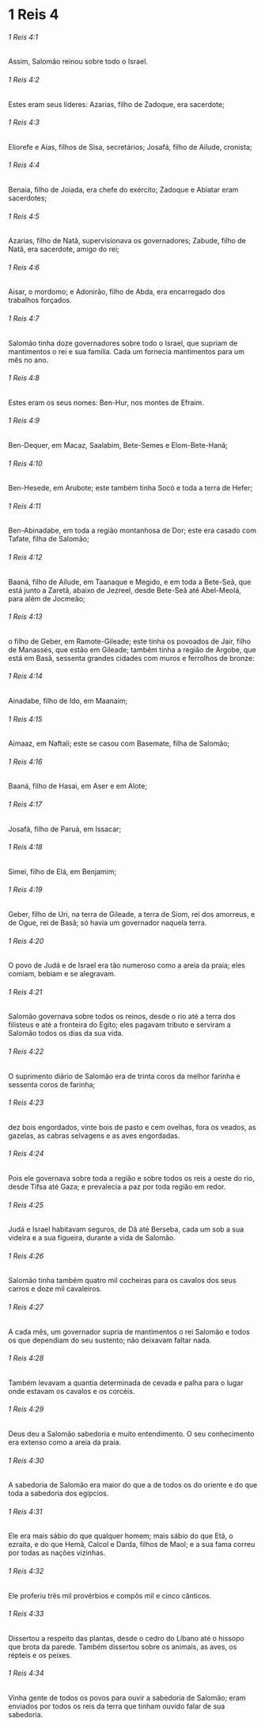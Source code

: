 # 1 Reis 4

###### 1 Reis 4:1

Assim, Salomão reinou sobre todo o Israel.

###### 1 Reis 4:2

Estes eram seus líderes: Azarias, filho de Zadoque, era sacerdote;

###### 1 Reis 4:3

Eliorefe e Aías, filhos de Sisa, secretários; Josafá, filho de Ailude, cronista;

###### 1 Reis 4:4

Benaia, filho de Joiada, era chefe do exército; Zadoque e Abiatar eram sacerdotes;

###### 1 Reis 4:5

Azarias, filho de Natã, supervisionava os governadores; Zabude, filho de Natã, era sacerdote, amigo do rei;

###### 1 Reis 4:6

Aisar, o mordomo; e Adonirão, filho de Abda, era encarregado dos trabalhos forçados.

###### 1 Reis 4:7

Salomão tinha doze governadores sobre todo o Israel, que supriam de mantimentos o rei e sua família. Cada um fornecia mantimentos para um mês no ano.

###### 1 Reis 4:8

Estes eram os seus nomes: Ben-Hur, nos montes de Efraim.

###### 1 Reis 4:9

Ben-Dequer, em Macaz, Saalabim, Bete-Semes e Elom-Bete-Hanã;

###### 1 Reis 4:10

Ben-Hesede, em Arubote; este também tinha Socó e toda a terra de Hefer;

###### 1 Reis 4:11

Ben-Abinadabe, em toda a região montanhosa de Dor; este era casado com Tafate, filha de Salomão;

###### 1 Reis 4:12

Baaná, filho de Ailude, em Taanaque e Megido, e em toda a Bete-Seã, que está junto a Zaretã, abaixo de Jezreel, desde Bete-Seã até Abel-Meolá, para além de Jocmeão;

###### 1 Reis 4:13

o filho de Geber, em Ramote-Gileade; este tinha os povoados de Jair, filho de Manassés, que estão em Gileade; também tinha a região de Argobe, que está em Basã, sessenta grandes cidades com muros e ferrolhos de bronze:

###### 1 Reis 4:14

Ainadabe, filho de Ido, em Maanaim;

###### 1 Reis 4:15

Aimaaz, em Naftali; este se casou com Basemate, filha de Salomão;

###### 1 Reis 4:16

Baaná, filho de Hasai, em Aser e em Alote;

###### 1 Reis 4:17

Josafá, filho de Paruá, em Issacar;

###### 1 Reis 4:18

Simei, filho de Elá, em Benjamim;

###### 1 Reis 4:19

Geber, filho de Uri, na terra de Gileade, a terra de Siom, rei dos amorreus, e de Ogue, rei de Basã; só havia um governador naquela terra.

###### 1 Reis 4:20

O povo de Judá e de Israel era tão numeroso como a areia da praia; eles comiam, bebiam e se alegravam.

###### 1 Reis 4:21

Salomão governava sobre todos os reinos, desde o rio até a terra dos filisteus e até a fronteira do Egito; eles pagavam tributo e serviram a Salomão todos os dias da sua vida.

###### 1 Reis 4:22

O suprimento diário de Salomão era de trinta coros da melhor farinha e sessenta coros de farinha;

###### 1 Reis 4:23

dez bois engordados, vinte bois de pasto e cem ovelhas, fora os veados, as gazelas, as cabras selvagens e as aves engordadas.

###### 1 Reis 4:24

Pois ele governava sobre toda a região e sobre todos os reis a oeste do rio, desde Tifsa até Gaza; e prevalecia a paz por toda região em redor.

###### 1 Reis 4:25

Judá e Israel habitavam seguros, de Dã até Berseba, cada um sob a sua videira e a sua figueira, durante a vida de Salomão.

###### 1 Reis 4:26

Salomão tinha também quatro mil cocheiras para os cavalos dos seus carros e doze mil cavaleiros.

###### 1 Reis 4:27

A cada mês, um governador supria de mantimentos o rei Salomão e todos os que dependiam do seu sustento; não deixavam faltar nada.

###### 1 Reis 4:28

Também levavam a quantia determinada de cevada e palha para o lugar onde estavam os cavalos e os corcéis.

###### 1 Reis 4:29

Deus deu a Salomão sabedoria e muito entendimento. O seu conhecimento era extenso como a areia da praia.

###### 1 Reis 4:30

A sabedoria de Salomão era maior do que a de todos os do oriente e do que toda a sabedoria dos egípcios.

###### 1 Reis 4:31

Ele era mais sábio do que qualquer homem; mais sábio do que Etã, o ezraíta, e do que Hemã, Calcol e Darda, filhos de Maol; e a sua fama correu por todas as nações vizinhas.

###### 1 Reis 4:32

Ele proferiu três mil provérbios e compôs mil e cinco cânticos.

###### 1 Reis 4:33

Dissertou a respeito das plantas, desde o cedro do Líbano até o hissopo que brota da parede. Também dissertou sobre os animais, as aves, os répteis e os peixes.

###### 1 Reis 4:34

Vinha gente de todos os povos para ouvir a sabedoria de Salomão; eram enviados por todos os reis da terra que tinham ouvido falar de sua sabedoria.

